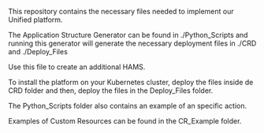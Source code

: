 This repository contains the necessary files needed to implement our Unified platform.

The Application Structure Generator can be found in ./Python_Scripts and running this generator will generate the necessary deployment files in ./CRD and ./Deploy_Files

Use this file to create an additional HAMS.

To install the platform on your Kubernetes cluster, deploy the files inside de CRD folder and then, deploy the files in the Deploy_Files folder.

The Python_Scripts folder also contains an example of an specific action.

Examples of Custom Resources can be found in the CR_Example folder.